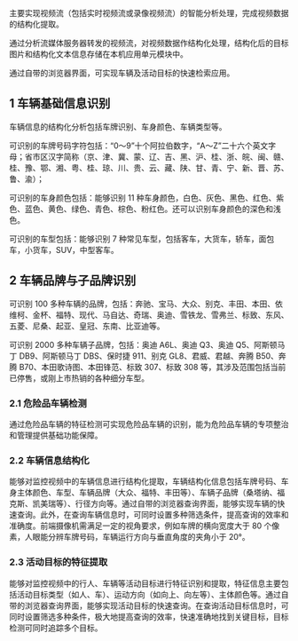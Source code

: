 主要实现视频流（包括实时视频流或录像视频流）的智能分析处理，完成视频数据的结构化提取。

通过分析流媒体服务器转发的视频流，对视频数据作结构化处理，结构化后的目标图片和结构化文本信息存储在本机应用单元模块中。

通过自带的浏览器界面，可实现车辆及活动目标的快速检索应用。

## 1 车辆基础信息识别

车辆信息的结构化分析包括车牌识别、车身颜色、车辆类型等。

可识别的车牌号码字符包括：“0～9”十个阿拉伯数字，“A～Z”二十六个英文字母；省市区汉字简称（京、津、冀、蒙、辽、吉、黑、沪、桂、浙、皖、闽、赣、桂、豫、鄂、湘、粤、桂、琼、川、贵、云、藏、陕、甘、青、宁、新、晋、苏、鲁、渝）；

可识别的车身颜色包括：能够识别 11 种车身颜色，白色、灰色、黑色、红色、紫色、蓝色、黄色、绿色、青色、棕色、粉红色。还可以识别车身颜色的深色和浅色。

可识别的车型包括：能够识别 7 种常见车型，包括客车，大货车，轿车，面包车，小货车，SUV，中型客车。

## 2 车辆品牌与子品牌识别

可识别 100 多种车辆的品牌，包括：奔驰、宝马、大众、别克、丰田、本田、依维柯、金杯、福特、现代、马自达、奇瑞、奥迪、雪铁龙、雪弗兰、标致、东风、五菱、尼桑、起亚、皇冠、东南、比亚迪等。

可识别 2000 多种车辆子品牌，包括：奥迪 A6L、奥迪 Q3、奥迪 Q5、阿斯顿马丁 DB9、阿斯顿马丁 DBS、保时捷 911、别克 GL8、君威、君越、奔腾 B50、奔腾 B70、本田歌诗图、本田锋范、标致 307、标致 308 等，其涉及范围包括当前已停售，或刚上市热销的各种细分车型。

### 2.1 危险品车辆检测

通过危险品车辆的特征检测可实现危险品车辆的识别，能为危险品车辆的专项整治和管理提供基础功能保障。

### 2.2 车辆信息结构化

能够对监控视频中的车辆信息进行结构化提取，车辆结构化信息包括车牌号码、车身主体颜色、车型、车辆品牌（大众、福特、丰田等）、车辆子品牌（桑塔纳、福克斯、凯美瑞等）、行径方向等。通过自带的浏览器查询界面，能够实现车辆的快速查询。此外，在查询车辆信息时，可同时设置多种筛选条件，提高查询的效率和准确度。前端摄像机需满足一定的视角要求，例如车牌的横向宽度大于 80 个像素，人眼能分辨车牌号码，车辆运行方向与垂直角度的夹角小于 20°。

### 2.3 活动目标的特征提取

能够对监控视频中的行人、车辆等活动目标进行特征识别和提取，特征信息主要包括活动目标类型（如人、车）、运动方向（如向上、向左等）、主体颜色等。通过自带的浏览器查询界面，能够实现活动目标的快速查询。在查询活动目标信息时，可同时设置筛选多种条件，极大地提高查询的效率，快速准确地找到关键目标，目标检测可同时追踪多个目标。



